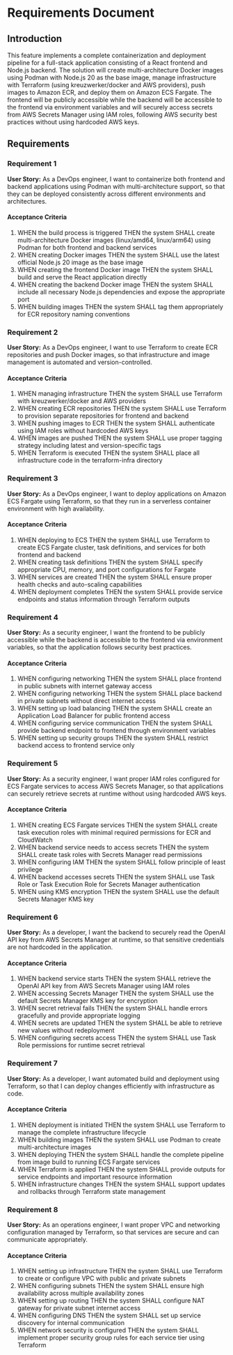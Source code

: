 # Requirements Document

## Introduction

This feature implements a complete containerization and deployment pipeline for a full-stack application consisting of a React frontend and Node.js backend. The solution will create multi-architecture Docker images using Podman with Node.js 20 as the base image, manage infrastructure with Terraform (using kreuzwerker/docker and AWS providers), push images to Amazon ECR, and deploy them on Amazon ECS Fargate. The frontend will be publicly accessible while the backend will be accessible to the frontend via environment variables and will securely access secrets from AWS Secrets Manager using IAM roles, following AWS security best practices without using hardcoded AWS keys.

## Requirements

### Requirement 1

**User Story:** As a DevOps engineer, I want to containerize both frontend and backend applications using Podman with multi-architecture support, so that they can be deployed consistently across different environments and architectures.

#### Acceptance Criteria

1. WHEN the build process is triggered THEN the system SHALL create multi-architecture Docker images (linux/amd64, linux/arm64) using Podman for both frontend and backend services
2. WHEN creating Docker images THEN the system SHALL use the latest official Node.js 20 image as the base image
3. WHEN creating the frontend Docker image THEN the system SHALL build and serve the React application directly
4. WHEN creating the backend Docker image THEN the system SHALL include all necessary Node.js dependencies and expose the appropriate port
5. WHEN building images THEN the system SHALL tag them appropriately for ECR repository naming conventions

### Requirement 2

**User Story:** As a DevOps engineer, I want to use Terraform to create ECR repositories and push Docker images, so that infrastructure and image management is automated and version-controlled.

#### Acceptance Criteria

1. WHEN managing infrastructure THEN the system SHALL use Terraform with kreuzwerker/docker and AWS providers
2. WHEN creating ECR repositories THEN the system SHALL use Terraform to provision separate repositories for frontend and backend
3. WHEN pushing images to ECR THEN the system SHALL authenticate using IAM roles without hardcoded AWS keys
4. WHEN images are pushed THEN the system SHALL use proper tagging strategy including latest and version-specific tags
5. WHEN Terraform is executed THEN the system SHALL place all infrastructure code in the terraform-infra directory

### Requirement 3

**User Story:** As a DevOps engineer, I want to deploy applications on Amazon ECS Fargate using Terraform, so that they run in a serverless container environment with high availability.

#### Acceptance Criteria

1. WHEN deploying to ECS THEN the system SHALL use Terraform to create ECS Fargate cluster, task definitions, and services for both frontend and backend
2. WHEN creating task definitions THEN the system SHALL specify appropriate CPU, memory, and port configurations for Fargate
3. WHEN services are created THEN the system SHALL ensure proper health checks and auto-scaling capabilities
4. WHEN deployment completes THEN the system SHALL provide service endpoints and status information through Terraform outputs

### Requirement 4

**User Story:** As a security engineer, I want the frontend to be publicly accessible while the backend is accessible to the frontend via environment variables, so that the application follows security best practices.

#### Acceptance Criteria

1. WHEN configuring networking THEN the system SHALL place frontend in public subnets with internet gateway access
2. WHEN configuring networking THEN the system SHALL place backend in private subnets without direct internet access
3. WHEN setting up load balancing THEN the system SHALL create an Application Load Balancer for public frontend access
4. WHEN configuring service communication THEN the system SHALL provide backend endpoint to frontend through environment variables
5. WHEN setting up security groups THEN the system SHALL restrict backend access to frontend service only

### Requirement 5

**User Story:** As a security engineer, I want proper IAM roles configured for ECS Fargate services to access AWS Secrets Manager, so that applications can securely retrieve secrets at runtime without using hardcoded AWS keys.

#### Acceptance Criteria

1. WHEN creating ECS Fargate services THEN the system SHALL create task execution roles with minimal required permissions for ECR and CloudWatch
2. WHEN backend service needs to access secrets THEN the system SHALL create task roles with Secrets Manager read permissions
3. WHEN configuring IAM THEN the system SHALL follow principle of least privilege
4. WHEN backend accesses secrets THEN the system SHALL use Task Role or Task Execution Role for Secrets Manager authentication
5. WHEN using KMS encryption THEN the system SHALL use the default Secrets Manager KMS key

### Requirement 6

**User Story:** As a developer, I want the backend to securely read the OpenAI API key from AWS Secrets Manager at runtime, so that sensitive credentials are not hardcoded in the application.

#### Acceptance Criteria

1. WHEN backend service starts THEN the system SHALL retrieve the OpenAI API key from AWS Secrets Manager using IAM roles
2. WHEN accessing Secrets Manager THEN the system SHALL use the default Secrets Manager KMS key for encryption
3. WHEN secret retrieval fails THEN the system SHALL handle errors gracefully and provide appropriate logging
4. WHEN secrets are updated THEN the system SHALL be able to retrieve new values without redeployment
5. WHEN configuring secrets access THEN the system SHALL use Task Role permissions for runtime secret retrieval

### Requirement 7

**User Story:** As a developer, I want automated build and deployment using Terraform, so that I can deploy changes efficiently with infrastructure as code.

#### Acceptance Criteria

1. WHEN deployment is initiated THEN the system SHALL use Terraform to manage the complete infrastructure lifecycle
2. WHEN building images THEN the system SHALL use Podman to create multi-architecture images
3. WHEN deploying THEN the system SHALL handle the complete pipeline from image build to running ECS Fargate services
4. WHEN Terraform is applied THEN the system SHALL provide outputs for service endpoints and important resource information
5. WHEN infrastructure changes THEN the system SHALL support updates and rollbacks through Terraform state management

### Requirement 8

**User Story:** As an operations engineer, I want proper VPC and networking configuration managed by Terraform, so that services are secure and can communicate appropriately.

#### Acceptance Criteria

1. WHEN setting up infrastructure THEN the system SHALL use Terraform to create or configure VPC with public and private subnets
2. WHEN configuring subnets THEN the system SHALL ensure high availability across multiple availability zones
3. WHEN setting up routing THEN the system SHALL configure NAT gateway for private subnet internet access
4. WHEN configuring DNS THEN the system SHALL set up service discovery for internal communication
5. WHEN network security is configured THEN the system SHALL implement proper security group rules for each service tier using Terraform